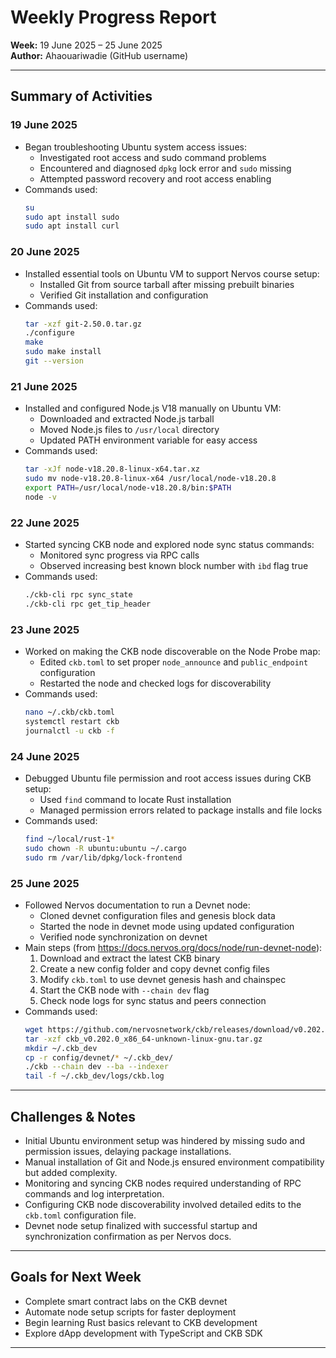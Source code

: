 # Weekly Progress Report  
**Week:** 19 June 2025 – 25 June 2025  
**Author:** Ahaouariwadie (GitHub username)

---

## Summary of Activities

### 19 June 2025
- Began troubleshooting Ubuntu system access issues:  
  - Investigated root access and sudo command problems  
  - Encountered and diagnosed `dpkg` lock error and `sudo` missing  
  - Attempted password recovery and root access enabling  
- Commands used:  
  ```bash
  su
  sudo apt install sudo
  sudo apt install curl
  ```

### 20 June 2025
- Installed essential tools on Ubuntu VM to support Nervos course setup:  
  - Installed Git from source tarball after missing prebuilt binaries  
  - Verified Git installation and configuration  
- Commands used:  
  ```bash
  tar -xzf git-2.50.0.tar.gz
  ./configure
  make
  sudo make install
  git --version
  ```

### 21 June 2025
- Installed and configured Node.js V18 manually on Ubuntu VM:  
  - Downloaded and extracted Node.js tarball  
  - Moved Node.js files to `/usr/local` directory  
  - Updated PATH environment variable for easy access  
- Commands used:  
  ```bash
  tar -xJf node-v18.20.8-linux-x64.tar.xz
  sudo mv node-v18.20.8-linux-x64 /usr/local/node-v18.20.8
  export PATH=/usr/local/node-v18.20.8/bin:$PATH
  node -v
  ```

### 22 June 2025
- Started syncing CKB node and explored node sync status commands:  
  - Monitored sync progress via RPC calls  
  - Observed increasing best known block number with `ibd` flag true  
- Commands used:  
  ```bash
  ./ckb-cli rpc sync_state
  ./ckb-cli rpc get_tip_header
  ```

### 23 June 2025
- Worked on making the CKB node discoverable on the Node Probe map:  
  - Edited `ckb.toml` to set proper `node_announce` and `public_endpoint` configuration  
  - Restarted the node and checked logs for discoverability  
- Commands used:  
  ```bash
  nano ~/.ckb/ckb.toml
  systemctl restart ckb
  journalctl -u ckb -f
  ```

### 24 June 2025
- Debugged Ubuntu file permission and root access issues during CKB setup:  
  - Used `find` command to locate Rust installation  
  - Managed permission errors related to package installs and file locks  
- Commands used:  
  ```bash
  find ~/local/rust-1*
  sudo chown -R ubuntu:ubuntu ~/.cargo
  sudo rm /var/lib/dpkg/lock-frontend
  ```

### 25 June 2025
- Followed Nervos documentation to run a Devnet node:  
  - Cloned devnet configuration files and genesis block data  
  - Started the node in devnet mode using updated configuration  
  - Verified node synchronization on devnet  
- Main steps (from https://docs.nervos.org/docs/node/run-devnet-node):  
  1. Download and extract the latest CKB binary  
  2. Create a new config folder and copy devnet config files  
  3. Modify `ckb.toml` to use devnet genesis hash and chainspec  
  4. Start the CKB node with `--chain dev` flag  
  5. Check node logs for sync status and peers connection  
- Commands used:  
  ```bash
  wget https://github.com/nervosnetwork/ckb/releases/download/v0.202.0/ckb_v0.202.0_x86_64-unknown-linux-gnu.tar.gz
  tar -xzf ckb_v0.202.0_x86_64-unknown-linux-gnu.tar.gz
  mkdir ~/.ckb_dev
  cp -r config/devnet/* ~/.ckb_dev/
  ./ckb --chain dev --ba --indexer
  tail -f ~/.ckb_dev/logs/ckb.log
  ```

---

## Challenges & Notes
- Initial Ubuntu environment setup was hindered by missing sudo and permission issues, delaying package installations.
- Manual installation of Git and Node.js ensured environment compatibility but added complexity.
- Monitoring and syncing CKB nodes required understanding of RPC commands and log interpretation.
- Configuring CKB node discoverability involved detailed edits to the `ckb.toml` configuration file.
- Devnet node setup finalized with successful startup and synchronization confirmation as per Nervos docs.

---

## Goals for Next Week
- Complete smart contract labs on the CKB devnet  
- Automate node setup scripts for faster deployment  
- Begin learning Rust basics relevant to CKB development  
- Explore dApp development with TypeScript and CKB SDK

---
